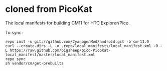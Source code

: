 cloned from PicoKat
==============

The local manifests for building CM11 for HTC Explorer/Pico.

To sync:

    repo init -u git://github.com/CyanogenMod/android.git -b cm-11.0
    curl --create-dirs -L -o .repo/local_manifests/local_manifest.xml -O -L https://raw.github.com/bigsheep/pico-PicoKat-local_manifest/master/local_manifest.xml
    repo sync
    sh vendor/cm/get-prebuilts
